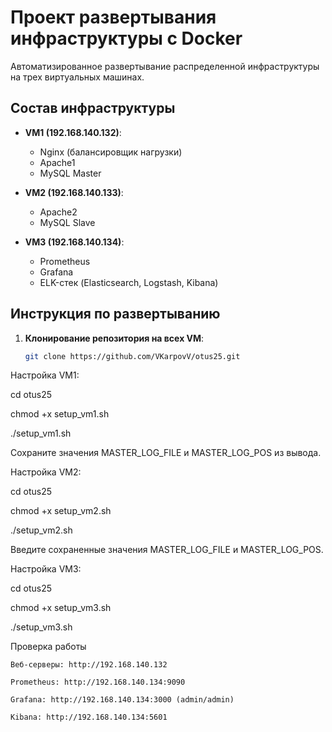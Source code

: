 # Проект развертывания инфраструктуры с Docker

Автоматизированное развертывание распределенной инфраструктуры на трех виртуальных машинах.

## Состав инфраструктуры

- **VM1 (192.168.140.132)**:
  - Nginx (балансировщик нагрузки)
  - Apache1
  - MySQL Master

- **VM2 (192.168.140.133)**:
  - Apache2
  - MySQL Slave

- **VM3 (192.168.140.134)**:
  - Prometheus
  - Grafana
  - ELK-стек (Elasticsearch, Logstash, Kibana)

## Инструкция по развертыванию

1. **Клонирование репозитория на всех VM**:
   ```bash
   git clone https://github.com/VKarpovV/otus25.git
Настройка VM1:

cd otus25

chmod +x setup_vm1.sh

./setup_vm1.sh

Сохраните значения MASTER_LOG_FILE и MASTER_LOG_POS из вывода.

Настройка VM2:

cd otus25

chmod +x setup_vm2.sh

./setup_vm2.sh

Введите сохраненные значения MASTER_LOG_FILE и MASTER_LOG_POS.

Настройка VM3:

cd otus25

chmod +x setup_vm3.sh

./setup_vm3.sh

Проверка работы

    Веб-серверы: http://192.168.140.132

    Prometheus: http://192.168.140.134:9090

    Grafana: http://192.168.140.134:3000 (admin/admin)

    Kibana: http://192.168.140.134:5601
